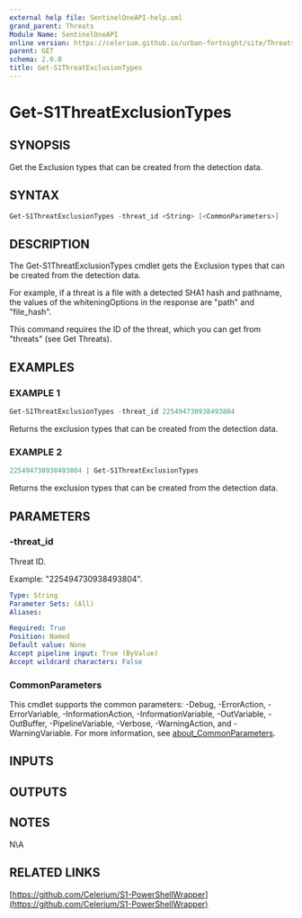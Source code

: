```yaml
---
external help file: SentinelOneAPI-help.xml
grand_parent: Threats
Module Name: SentinelOneAPI
online version: https://celerium.github.io/urban-fortnight/site/Threats/Get-S1ThreatExclusionTypes.html
parent: GET
schema: 2.0.0
title: Get-S1ThreatExclusionTypes
---
```


# Get-S1ThreatExclusionTypes

## SYNOPSIS
Get the Exclusion types that can be created from the detection data.

## SYNTAX

```powershell
Get-S1ThreatExclusionTypes -threat_id <String> [<CommonParameters>]
```

## DESCRIPTION
The Get-S1ThreatExclusionTypes cmdlet gets the Exclusion types that
can be created from the detection data.

For example, if a threat is a file with a detected SHA1 hash and pathname,
the values of the whiteningOptions in the response are "path" and "file_hash".

This command requires the ID of the threat, which you can get from "threats"
(see Get Threats).

## EXAMPLES

### EXAMPLE 1
```powershell
Get-S1ThreatExclusionTypes -threat_id 225494730938493804
```

Returns the exclusion types that can be created from the detection data.

### EXAMPLE 2
```powershell
225494730938493804 | Get-S1ThreatExclusionTypes
```

Returns the exclusion types that can be created from the detection data.

## PARAMETERS

### -threat_id
Threat ID.

Example: "225494730938493804".

```yaml
Type: String
Parameter Sets: (All)
Aliases:

Required: True
Position: Named
Default value: None
Accept pipeline input: True (ByValue)
Accept wildcard characters: False
```

### CommonParameters
This cmdlet supports the common parameters: -Debug, -ErrorAction, -ErrorVariable, -InformationAction, -InformationVariable, -OutVariable, -OutBuffer, -PipelineVariable, -Verbose, -WarningAction, and -WarningVariable. For more information, see [about_CommonParameters](http://go.microsoft.com/fwlink/?LinkID=113216).

## INPUTS

## OUTPUTS

## NOTES
N\A

## RELATED LINKS

[https://github.com/Celerium/S1-PowerShellWrapper](https://github.com/Celerium/S1-PowerShellWrapper)

